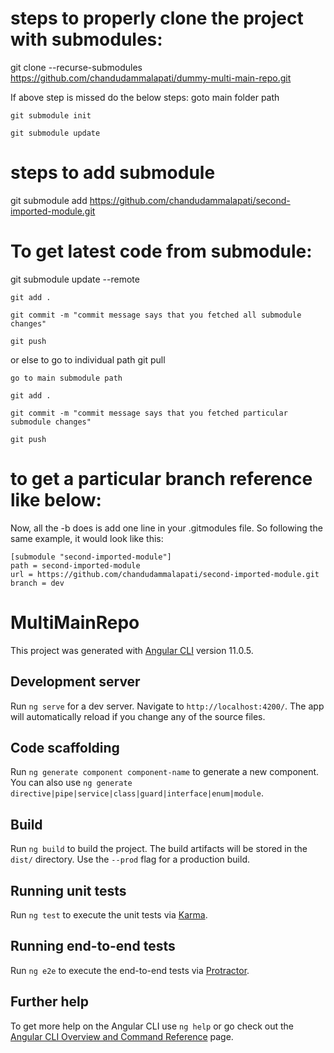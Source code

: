 # steps to properly clone the project with submodules:

git clone --recurse-submodules https://github.com/chandudammalapati/dummy-multi-main-repo.git

If above step is missed do the below steps: goto main folder path
    
    git submodule init
    
    git submodule update

# steps to add submodule
git submodule add https://github.com/chandudammalapati/second-imported-module.git

# To get latest code from submodule:

git submodule update --remote

    git add .

    git commit -m "commit message says that you fetched all submodule changes"

    git push

or else to go to individual path
git pull
 
    go to main submodule path 

    git add .

    git commit -m "commit message says that you fetched particular submodule changes"

    git push


# to get a particular branch reference like below:

Now, all the -b does is add one line in your .gitmodules file. So following the same example, it would look like this:
  
  
    [submodule "second-imported-module"]
    path = second-imported-module
    url = https://github.com/chandudammalapati/second-imported-module.git
    branch = dev


# MultiMainRepo

This project was generated with [Angular CLI](https://github.com/angular/angular-cli) version 11.0.5.

## Development server

Run `ng serve` for a dev server. Navigate to `http://localhost:4200/`. The app will automatically reload if you change any of the source files.

## Code scaffolding

Run `ng generate component component-name` to generate a new component. You can also use `ng generate directive|pipe|service|class|guard|interface|enum|module`.

## Build

Run `ng build` to build the project. The build artifacts will be stored in the `dist/` directory. Use the `--prod` flag for a production build.

## Running unit tests

Run `ng test` to execute the unit tests via [Karma](https://karma-runner.github.io).

## Running end-to-end tests

Run `ng e2e` to execute the end-to-end tests via [Protractor](http://www.protractortest.org/).

## Further help

To get more help on the Angular CLI use `ng help` or go check out the [Angular CLI Overview and Command Reference](https://angular.io/cli) page.
